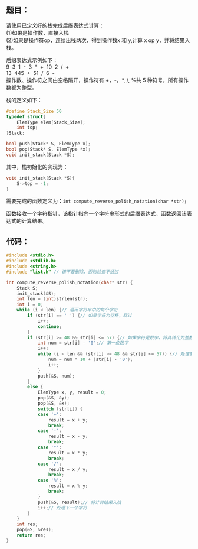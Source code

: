 ## 题目：

请使用已定义好的栈完成后缀表达式计算：  
(1)如果是操作数，直接入栈  
(2)如果是操作符op，连续出栈两次，得到操作数x 和 y,计算 x op y，并将结果入栈。

后缀表达式示例如下：  
9  3  1  -  3  *  +  10  2  /  +  
13  445  +  51  /  6  -  
操作数、操作符之间由空格隔开，操作符有 +，-，*, /, %共 5 种符号，所有操作数都为整型。

栈的定义如下：

```cpp
#define Stack_Size 50
typedef struct{
    ElemType elem[Stack_Size];
    int top;
}Stack;

bool push(Stack* S, ElemType x);
bool pop(Stack* S, ElemType *x);
void init_stack(Stack *S);
```

其中，栈初始化的实现为：

```cpp
void init_stack(Stack *S){
    S->top = -1;
}
```

需要完成的函数定义为：`int compute_reverse_polish_notation(char *str);`

函数接收一个字符指针，该指针指向一个字符串形式的后缀表达式，函数返回该表达式的计算结果。

## 代码：

```cpp
#include <stdio.h>
#include <stdlib.h>
#include <string.h>
#include "list.h" // 请不要删除，否则检查不通过

int compute_reverse_polish_notation(char* str) {
    Stack S;
    init_stack(&S);
    int len = (int)strlen(str);
    int i = 0;
    while (i < len) {// 遍历字符串中的每个字符
        if (str[i] == ' ') {// 如果字符为空格，跳过
            i++;
            continue;
        }
        if (str[i] >= 48 && str[i] <= 57) {// 如果字符是数字，将其转化为整数并入栈
            int num = str[i] - '0';// 第一位数字
            i++;
            while (i < len && (str[i] >= 48 && str[i] <= 57)) {// 处理多位数字
                num = num * 10 + (str[i] - '0');
                i++;
            }
            push(&S, num);
        }
        else {
            ElemType x, y, result = 0;
            pop(&S, &y);
            pop(&S, &x);
            switch (str[i]) {
            case '+':
                result = x + y;
                break;
            case '-':
                result = x - y;
                break;
            case '*':
                result = x * y;
                break;
            case '/':
                result = x / y;
                break;
            case '%':
                result = x % y;
                break;
            }
            push(&S, result);// 将计算结果入栈
            i++;// 处理下一个字符
        }
    }
    int res;
    pop(&S, &res);
    return res;
}
```
